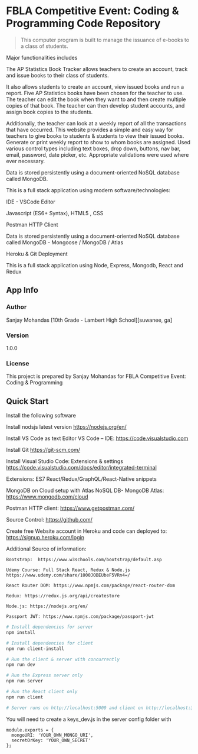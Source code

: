 # FBLA Competitive Event: Coding & Programming Code Repository

> This computer program is built to manage the issuance of e-books to a class of students.

Major functionalities includes

The AP Statistics Book Tracker allows teachers to create an account, track and issue books to their class of students.

It also allows students to create an account, view issued books and run a report.
Five AP Statistics books have been chosen for the teacher to use.
The teacher can edit the book when they want to and then create multiple copies of that book. The teacher can then develop student accounts, and assign book copies to the students.

Additionally, the teacher can look at a weekly report of all the transactions that have occurred. This website provides a simple and easy way for teachers to give books to students & students to view their issued books.
Generate or print weekly report to show to whom books are assigned.
Used various control types including text boxes, drop down, buttons, nav bar, email, password, date picker, etc.
Appropriate validations were used where ever necessary.

Data is stored persistently using a document-oriented NoSQL database called MongoDB.

This is a full stack application using modern software/technologies:

IDE - VSCode Editor

Javascript (ES6+ Syntax), HTML5 , CSS

Postman HTTP Client

Data is stored persistently using a document-oriented NoSQL database called MongoDB - Mongoose / MongoDB / Atlas

Heroku & Git Deployment

This is a full stack application using Node, Express, Mongodb, React and Redux

## App Info

### Author

Sanjay Mohandas
[10th Grade - Lambert High School][suwanee, ga]

### Version

1.0.0

### License

This project is prepared by Sanjay Mohandas for FBLA Competitive Event: Coding & Programming

## Quick Start

Install the following software

Install nodsjs latest version https://nodejs.org/en/

Install VS Code as text Editor VS Code – IDE: https://code.visualstudio.com

Install Git https://git-scm.com/

Install Visual Studio Code: Extensions & settings
https://code.visualstudio.com/docs/editor/integrated-terminal

Extensions:
ES7 React/Redux/GraphQL/React-Native snippets

MongoDB on Cloud setup with Atlas
NoSQL DB- MongoDB Atlas: https://www.mongodb.com/cloud

Postman HTTP client: https://www.getpostman.com/

Source Control: https://github.com/

Create free Website account in Heroku and code can deployed to:
https://signup.heroku.com/login

Additional Source of information:

    Bootstrap:  https://www.w3schools.com/bootstrap/default.asp

    Udemy Course: Full Stack React, Redux & Node.js https://www.udemy.com/share/1000JOBEUbeF5VRn4=/

    React Router DOM: https://www.npmjs.com/package/react-router-dom

    Redux: https://redux.js.org/api/createstore

    Node.js: https://nodejs.org/en/

    Passport JWT: https://www.npmjs.com/package/passport-jwt

```bash
# Install dependencies for server
npm install

# Install dependencies for client
npm run client-install

# Run the client & server with concurrently
npm run dev

# Run the Express server only
npm run server

# Run the React client only
npm run client

# Server runs on http://localhost:5000 and client on http://localhost:3000
```

You will need to create a keys_dev.js in the server config folder with

```
module.exports = {
  mongoURI: 'YOUR_OWN_MONGO_URI',
  secretOrKey: 'YOUR_OWN_SECRET'
};
```
